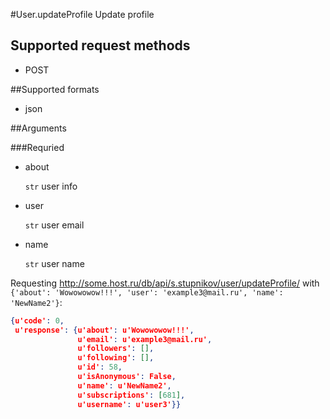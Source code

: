 #User.updateProfile
Update profile

## Supported request methods 
* POST

##Supported formats
* json

##Arguments


###Requried
* about

   ```str``` user info
* user

   ```str``` user email
* name

   ```str``` user name


Requesting http://some.host.ru/db/api/s.stupnikov/user/updateProfile/ with ```{'about': 'Wowowowow!!!', 'user': 'example3@mail.ru', 'name': 'NewName2'}```:
```json
{u'code': 0,
 u'response': {u'about': u'Wowowowow!!!',
               u'email': u'example3@mail.ru',
               u'followers': [],
               u'following': [],
               u'id': 58,
               u'isAnonymous': False,
               u'name': u'NewName2',
               u'subscriptions': [681],
               u'username': u'user3'}}
```
